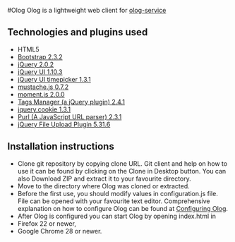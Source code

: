#Olog
Olog is a lightweight web client for [olog-service](https://github.com/Olog/olog-service)

## Technologies and plugins used

 * HTML5
 * [Bootstrap 2.3.2](http://twitter.github.io/bootstrap/)
 * [jQuery 2.0.2](http://jquery.com/)
 * [jQuery UI 1.10.3](http://jqueryui.com/)
 * [jQuery UI timepicker 1.3.1](http://trentrichardson.com/examples/timepicker/)
 * [mustache.js 0.7.2](https://github.com/janl/mustache.js)
 * [moment.js 2.0.0](http://momentjs.com/)
 * [Tags Manager (a jQuery plugin) 2.4.1](http://welldonethings.com/tags/manager)
 * [jquery.cookie 1.3.1](https://github.com/carhartl/jquery-cookie)
 * [Purl (A JavaScript URL parser) 2.3.1](https://github.com/allmarkedup/purl)
 * [jQuery File Upload Plugin 5.31.6](https://github.com/blueimp/jQuery-File-Upload)

## Installation instructions

 * Clone git repository by copying clone URL. Git client and help on how to use it can be found by clicking on the Clone in Desktop button. You can also Download ZIP and extract it to your favourite directory.
 * Move to the directory where Olog was cloned or extracted.
 * Before the first use, you should modify values in configuration.js file. File can be opened with your favourite text editor. Comprehensive explanation on how to configure Olog can be found at [Configuring Olog](https://github.com/Olog/logbook/wiki/Configuring-Olog).
 * After Olog is configured you can start Olog by opening index.html in
  * Firefox 22 or newer,
  * Google Chrome 28 or newer.
